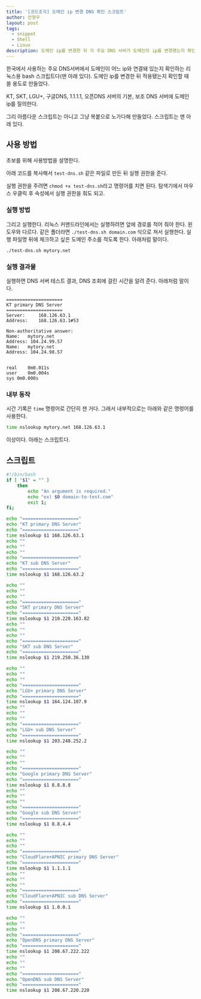 ```yaml
---
title: '[코드조각] 도메인 ip 변경 DNS 확인 스크립트'
author: 안형우
layout: post
tags:
  - snippet
  - Shell
  - Linux
description: 도메인 ip를 변경한 뒤 각 주요 DNS 서버가 도메인의 ip를 변경했는지 확인해 보는 bash 스크립트다.
---
```


한국에서 사용하는 주요 DNS서버에서 도메인이 어느 ip와 연결돼 있는지 확인하는 리눅스용 bash 스크립트다(맨 아래 있다). 도메인 ip를 변경한 뒤 적용됐는지 확인할 때 쓸 용도로 만들었다. 

KT, SKT, LGU+, 구글DNS, 1.1.1.1, 오픈DNS 서버의 기본, 보조 DNS 서버에 도메인 ip를 질의한다. 

그리 아름다운 스크립트는 아니고 그냥 복붙으로 노가다해 만들었다. 스크립트는 맨 아래 있다.

## 사용 방법

초보를 위해 사용방법을 설명한다. 

아래 코드를 복사해서 `test-dns.sh` 같은 파일로 만든 뒤 실행 권한을 준다.

실행 권한을 주려면 `chmod +x test-dns.sh`라고 명령어를 치면 된다. 탐색기에서 마우스 우클릭 후 속성에서 실행 권한을 줘도 되고.

### 실행 방법

그리고 실행한다. 리눅스 커맨드라인에서는 실행하려면 앞에 경로를 적어 줘야 한다. 윈도우와 다르다. 같은 폴더라면 `./test-dns.sh domain.com` 식으로 쳐서 실행한다. 실행 파일명 뒤에 체크하고 싶은 도메인 주소를 적도록 한다. 아래처럼 말이다.

    ./test-dns.sh mytory.net


### 실행 결과물

실행하면 DNS 서버 테스트 결과, DNS 조회에 걸린 시간을 알려 준다. 아래처럼 말이다.

~~~
=====================
KT primary DNS Server
=====================
Server:		168.126.63.1
Address:	168.126.63.1#53

Non-authoritative answer:
Name:	mytory.net
Address: 104.24.99.57
Name:	mytory.net
Address: 104.24.98.57


real	0m0.011s
user	0m0.004s
sys	0m0.000s
~~~

### 내부 동작

시간 기록은 `time` 명령어로 간단히 잰 거다. 그래서 내부적으로는 아래와 같은 명령어를 사용한다.

~~~ bash
time nslookup mytory.net 168.126.63.1
~~~

이상이다. 아래는 스크립트다.


## 스크립트

~~~ bash
#!/bin/bash
if [ "$1" = "" ]
	then
		echo "An argument is required." 
		echo "ex) $0 domain-to-test.com"
		exit 1;
fi;

echo "====================="
echo "KT primary DNS Server"
echo "====================="
time nslookup $1 168.126.63.1
echo ""
echo ""
echo ""
echo "====================="
echo "KT sub DNS Server"
echo "====================="
time nslookup $1 168.126.63.2

echo ""
echo ""
echo ""
echo "====================="
echo "SKT primary DNS Server"
echo "====================="
time nslookup $1 210.220.163.82
echo ""
echo ""
echo ""
echo "====================="
echo "SKT sub DNS Server"
echo "====================="
time nslookup $1 219.250.36.130

echo ""
echo ""
echo ""
echo "====================="
echo "LGU+ primary DNS Server"
echo "====================="
time nslookup $1 164.124.107.9
echo ""
echo ""
echo ""
echo "====================="
echo "LGU+ sub DNS Server"
echo "====================="
time nslookup $1 203.248.252.2

echo ""
echo ""
echo ""
echo "====================="
echo "Google primary DNS Server"
echo "====================="
time nslookup $1 8.8.8.8
echo ""
echo ""
echo ""
echo "====================="
echo "Google sub DNS Server"
echo "====================="
time nslookup $1 8.8.4.4

echo ""
echo ""
echo ""
echo "====================="
echo "CloudFlare+APNIC primary DNS Server"
echo "====================="
time nslookup $1 1.1.1.1
echo ""
echo ""
echo ""
echo "====================="
echo "CloudFlare+APNIC sub DNS Server"
echo "====================="
time nslookup $1 1.0.0.1

echo ""
echo ""
echo ""
echo "====================="
echo "OpenDNS primary DNS Server"
echo "====================="
time nslookup $1 208.67.222.222
echo ""
echo ""
echo ""
echo "====================="
echo "OpenDNS sub DNS Server"
echo "====================="
time nslookup $1 208.67.220.220
~~~
